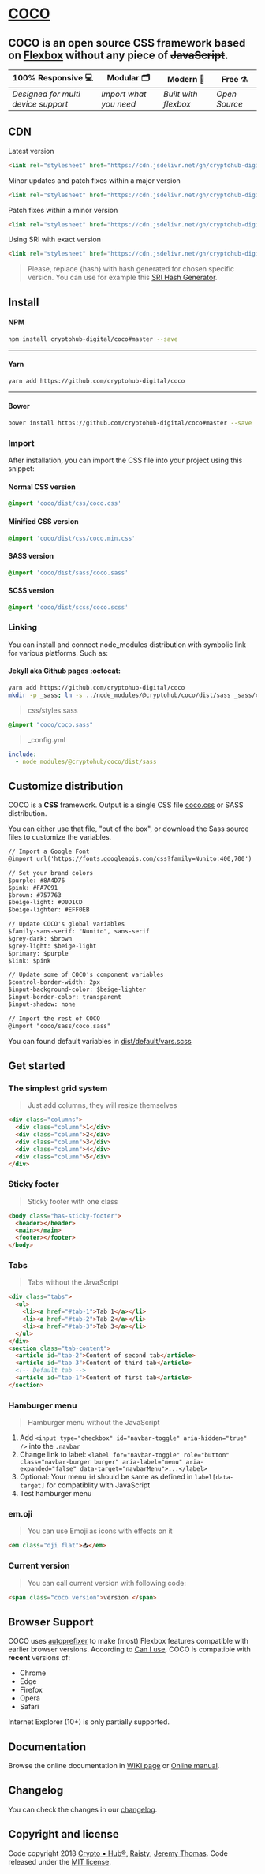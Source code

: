 # [COCO](https://cryptohub-digital.github.io/coco/)

## **COCO** is an open source CSS framework based on [Flexbox](https://developer.mozilla.org/en-US/docs/Web/CSS/CSS_Flexible_Box_Layout/Using_CSS_flexible_boxes) without any piece of ~~JavaScript~~.

100% Responsive 💻 | Modular 🗂 | Modern 💈 | Free ⚗️
--- | --- | --- | ---
*Designed for multi device support* | *Import what you need* | *Built with flexbox* | *Open Source*

## CDN

Latest version
```html
<link rel="stylesheet" href="https://cdn.jsdelivr.net/gh/cryptohub-digital/coco/dist/css/coco.min.css" />
```

Minor updates and patch fixes within a major version
```html
<link rel="stylesheet" href="https://cdn.jsdelivr.net/gh/cryptohub-digital/coco@1/dist/css/coco.min.css" />
```

Patch fixes within a minor version
```html
<link rel="stylesheet" href="https://cdn.jsdelivr.net/gh/cryptohub-digital/coco@1.1/dist/css/coco.min.css" />
```

Using SRI with exact version
```html
<link rel="stylesheet" href="https://cdn.jsdelivr.net/gh/cryptohub-digital/coco@1.1.1/dist/css/coco.min.css" integrity="sha384-{hash}" crossorigin="anonymous" />
```

> Please, replace {hash} with hash generated for chosen specific version. You can use for example this [SRI Hash Generator](https://www.srihash.org/).

## Install

#### NPM

```sh
npm install cryptohub-digital/coco#master --save
```

---

#### Yarn

```sh
yarn add https://github.com/cryptohub-digital/coco
```

---

#### Bower

```sh
bower install https://github.com/cryptohub-digital/coco#master --save
```

### Import

After installation, you can import the CSS file into your project using this snippet:

#### Normal CSS version

```css
@import 'coco/dist/css/coco.css'
```

#### Minified CSS version
```css
@import 'coco/dist/css/coco.min.css'
```

#### SASS version
```css
@import 'coco/dist/sass/coco.sass'
```

#### SCSS version
```css
@import 'coco/dist/scss/coco.scss'
```
### Linking
You can install and connect node_modules distribution with symbolic link for various platforms. Such as:

#### Jekyll aka Github pages :octocat:

```sh
yarn add https://github.com/cryptohub-digital/coco
mkdir -p _sass; ln -s ../node_modules/@cryptohub/coco/dist/sass _sass/coco
```

> css/styles.sass

```css
@import "coco/coco.sass"
```

> \_config.yml

```yaml
include:
  - node_modules/@cryptohub/coco/dist/sass
```

## Customize distribution

COCO is a **CSS** framework. Output is a single CSS file [coco.css](https://github.com/cryptohub-digital/coco/blob/master/dist/css/coco.css) or SASS distribution.

You can either use that file, "out of the box", or download the Sass source files to customize the variables.

```html
// Import a Google Font
@import url('https://fonts.googleapis.com/css?family=Nunito:400,700')

// Set your brand colors
$purple: #8A4D76
$pink: #FA7C91
$brown: #757763
$beige-light: #D0D1CD
$beige-lighter: #EFF0EB

// Update COCO's global variables
$family-sans-serif: "Nunito", sans-serif
$grey-dark: $brown
$grey-light: $beige-light
$primary: $purple
$link: $pink

// Update some of COCO's component variables
$control-border-width: 2px
$input-background-color: $beige-lighter
$input-border-color: transparent
$input-shadow: none

// Import the rest of COCO
@import "coco/sass/coco.sass"
```

You can found default variables in [dist/default/vars.scss](https://github.com/cryptohub-digital/coco/blob/master/dist/default/vars.scss)

## Get started

### The simplest grid system

> Just add columns, they will resize themselves

```html
<div class="columns">
  <div class="column">1</div>
  <div class="column">2</div>
  <div class="column">3</div>
  <div class="column">4</div>
  <div class="column">5</div>
</div>
```
### Sticky footer

> Sticky footer with one class

```html
<body class="has-sticky-footer">
  <header></header>
  <main></main>
  <footer></footer>
</body>
```

### Tabs

> Tabs without the JavaScript

```html
<div class="tabs">
  <ul>
    <li><a href="#tab-1">Tab 1</a></li>
    <li><a href="#tab-2">Tab 2</a></li>
    <li><a href="#tab-3">Tab 3</a></li>
  </ul>
</div>
<section class="tab-content">
  <article id="tab-2">Content of second tab</article>
  <article id="tab-3">Content of third tab</article>
  <!-- Default tab -->
  <article id="tab-1">Content of first tab</article>
</section>
```

### Hamburger menu

> Hamburger menu without the JavaScript

1. Add `<input type="checkbox" id="navbar-toggle" aria-hidden="true" />` into the `.navbar`
2. Change link to label: `<label for="navbar-toggle" role="button" class="navbar-burger burger" aria-label="menu" aria-expanded="false" data-target="navbarMenu">...</label>`
3. Optional: Your menu `id` should be same as defined in `label[data-target]` for compatiblity with JavaScript
4. Test hamburger menu

### em.oji

> You can use Emoji as icons with effects on it

```html
<em class="oji flat">📥</em>
```

### Current version
> You can call current version with following code:

```html
<span class="coco version">version </span>
```

## Browser Support

COCO uses [autoprefixer](https://github.com/postcss/autoprefixer) to make (most) Flexbox features compatible with earlier browser versions. According to [Can I use](https://caniuse.com/#feat=flexbox), COCO is compatible with **recent** versions of:

* Chrome
* Edge
* Firefox
* Opera
* Safari

Internet Explorer (10+) is only partially supported.

## Documentation

Browse the online documentation in [WIKI page](https://github.com/cryptohub-digital/coco/wiki) or [Online manual](https://cryptohub-digital.github.io/coco/).

## Changelog

You can check the changes in our [changelog](https://github.com/cryptohub-digital/coco/blob/master/.changelog).

## Copyright and license

Code copyright 2018 [Crypto ▪ Hub®](https://github.com/cryptohub-digital), [Raisty](https://github.com/raisty); [Jeremy Thomas](https://github.com/jgthms). Code released under the [MIT license](https://github.com/cryptohub-digital/coco/blob/master/LICENSE).
